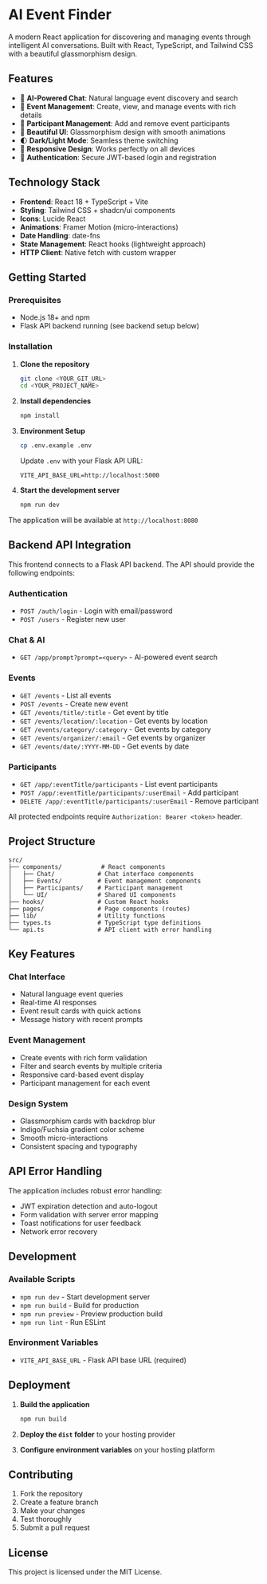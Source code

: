 # AI Event Finder

A modern React application for discovering and managing events through intelligent AI conversations. Built with React, TypeScript, and Tailwind CSS with a beautiful glassmorphism design.

## Features

- 🤖 **AI-Powered Chat**: Natural language event discovery and search
- 📅 **Event Management**: Create, view, and manage events with rich details
- 👥 **Participant Management**: Add and remove event participants
- 🎨 **Beautiful UI**: Glassmorphism design with smooth animations
- 🌓 **Dark/Light Mode**: Seamless theme switching
- 📱 **Responsive Design**: Works perfectly on all devices
- 🔐 **Authentication**: Secure JWT-based login and registration

## Technology Stack

- **Frontend**: React 18 + TypeScript + Vite
- **Styling**: Tailwind CSS + shadcn/ui components
- **Icons**: Lucide React
- **Animations**: Framer Motion (micro-interactions)
- **Date Handling**: date-fns
- **State Management**: React hooks (lightweight approach)
- **HTTP Client**: Native fetch with custom wrapper

## Getting Started

### Prerequisites

- Node.js 18+ and npm
- Flask API backend running (see backend setup below)

### Installation

1. **Clone the repository**
   ```bash
   git clone <YOUR_GIT_URL>
   cd <YOUR_PROJECT_NAME>
   ```

2. **Install dependencies**
   ```bash
   npm install
   ```

3. **Environment Setup**
   ```bash
   cp .env.example .env
   ```
   
   Update `.env` with your Flask API URL:
   ```
   VITE_API_BASE_URL=http://localhost:5000
   ```

4. **Start the development server**
   ```bash
   npm run dev
   ```

The application will be available at `http://localhost:8080`

## Backend API Integration

This frontend connects to a Flask API backend. The API should provide the following endpoints:

### Authentication
- `POST /auth/login` - Login with email/password
- `POST /users` - Register new user

### Chat & AI
- `GET /app/prompt?prompt=<query>` - AI-powered event search

### Events
- `GET /events` - List all events
- `POST /events` - Create new event
- `GET /events/title/:title` - Get event by title
- `GET /events/location/:location` - Get events by location
- `GET /events/category/:category` - Get events by category
- `GET /events/organizer/:email` - Get events by organizer
- `GET /events/date/:YYYY-MM-DD` - Get events by date

### Participants
- `GET /app/:eventTitle/participants` - List event participants
- `POST /app/:eventTitle/participants/:userEmail` - Add participant
- `DELETE /app/:eventTitle/participants/:userEmail` - Remove participant

All protected endpoints require `Authorization: Bearer <token>` header.

## Project Structure

```
src/
├── components/           # React components
│   ├── Chat/            # Chat interface components
│   ├── Events/          # Event management components
│   ├── Participants/    # Participant management
│   └── UI/              # Shared UI components
├── hooks/               # Custom React hooks
├── pages/               # Page components (routes)
├── lib/                 # Utility functions
├── types.ts             # TypeScript type definitions
└── api.ts               # API client with error handling
```

## Key Features

### Chat Interface
- Natural language event queries
- Real-time AI responses
- Event result cards with quick actions
- Message history with recent prompts

### Event Management
- Create events with rich form validation
- Filter and search events by multiple criteria
- Responsive card-based event display
- Participant management for each event

### Design System
- Glassmorphism cards with backdrop blur
- Indigo/Fuchsia gradient color scheme
- Smooth micro-interactions
- Consistent spacing and typography

## API Error Handling

The application includes robust error handling:
- JWT expiration detection and auto-logout
- Form validation with server error mapping
- Toast notifications for user feedback
- Network error recovery

## Development

### Available Scripts

- `npm run dev` - Start development server
- `npm run build` - Build for production
- `npm run preview` - Preview production build
- `npm run lint` - Run ESLint

### Environment Variables

- `VITE_API_BASE_URL` - Flask API base URL (required)

## Deployment

1. **Build the application**
   ```bash
   npm run build
   ```

2. **Deploy the `dist` folder** to your hosting provider

3. **Configure environment variables** on your hosting platform

## Contributing

1. Fork the repository
2. Create a feature branch
3. Make your changes
4. Test thoroughly
5. Submit a pull request

## License

This project is licensed under the MIT License.